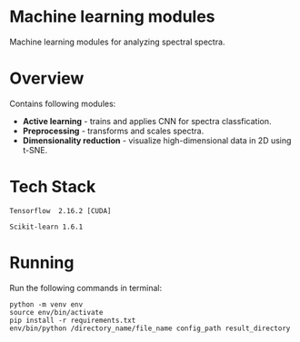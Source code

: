 # Machine learning modules

Machine learning modules for analyzing spectral spectra.

# Overview

Contains following modules:

- **Active learning** - trains and applies CNN for spectra classfication.
- **Preprocessing** - transforms and scales spectra.
- **Dimensionality reduction** - visualize high-dimensional data in 2D using t-SNE.

# Tech Stack

`Tensorflow  2.16.2 [CUDA]`

`Scikit-learn 1.6.1`

# Running

Run the following commands in terminal:

```
python -m venv env
source env/bin/activate
pip install -r requirements.txt
env/bin/python /directory_name/file_name config_path result_directory
```

